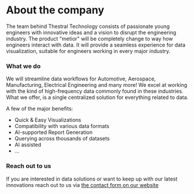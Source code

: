 # About the company
The team behind Thestral Technology consists of passionate young engineers with innovative ideas and a vision to disrupt the engineering industry.
The product "metior" will be completely change to way how engineers interact with data. It will provide a seamless experience for data visualization, suitable for engineers working in every major industry.

### What we do
We will streamline data workflows for Automotive, Aerospace, Manufacturing, Electrical Engineering and many more!
We excel at working with the kind of high-frequency data commonly found in these industries.
What we offer, is a single centralized solution for everything related to data.

A few of the major benefits:
- Quick & Easy Visualizations
- Compatibility with various data formats
- AI-supported Report Generation
- Querying across thousands of datasets
- AI assisted
- ...

### Reach out to us
If you are interested in data solutions or want to keep up with our latest innovations reach out to us via [the contact form on our website](https://thestral.tech)
